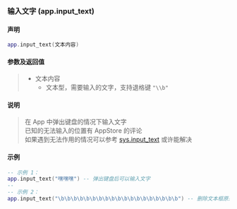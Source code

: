 ### 输入文字 (**app\.input\_text**)


#### 声明
```lua
app.input_text(文本内容)
```


#### 参数及返回值
> - 文本内容
>   - 文本型，需要输入的文字，支持退格键 `"\\b"`


#### 说明
> 在 App 中弹出键盘的情况下输入文字  
> 已知的无法输入的位置有 AppStore 的评论  
> 如果遇到无法作用的情况可以参考 [sys.input_text](/Handbook/sys/sys.input_text.md) 或许能解决  


#### 示例  
```lua
-- 示例 1：
app.input_text("嘿嘿嘿") -- 弹出键盘后可以输入文字
--
-- 示例 2：
app.input_text("\b\b\b\b\b\b\b\b\b\b\b\b\b\b\b\b\b\b\b") -- 删除文本框原来的内容
```
